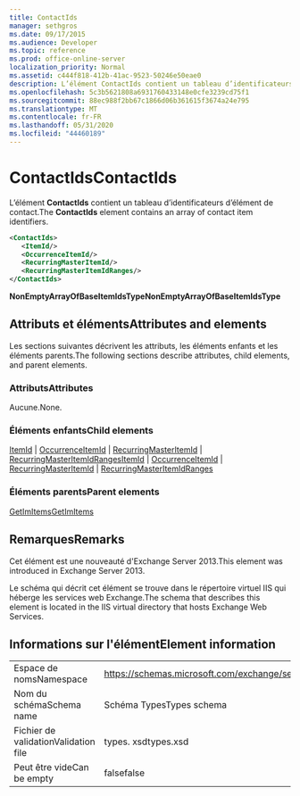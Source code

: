 ```yaml
---
title: ContactIds
manager: sethgros
ms.date: 09/17/2015
ms.audience: Developer
ms.topic: reference
ms.prod: office-online-server
localization_priority: Normal
ms.assetid: c444f818-412b-41ac-9523-50246e50eae0
description: L’élément ContactIds contient un tableau d’identificateurs d’élément de contact.
ms.openlocfilehash: 5c3b5621808a6931760433148e0cfe3239cd75f1
ms.sourcegitcommit: 88ec988f2bb67c1866d06b361615f3674a24e795
ms.translationtype: MT
ms.contentlocale: fr-FR
ms.lasthandoff: 05/31/2020
ms.locfileid: "44460189"
---
```

# <a name="contactids"></a><span data-ttu-id="ff493-103">ContactIds</span><span class="sxs-lookup"><span data-stu-id="ff493-103">ContactIds</span></span>

<span data-ttu-id="ff493-104">L’élément **ContactIds** contient un tableau d’identificateurs d’élément de contact.</span><span class="sxs-lookup"><span data-stu-id="ff493-104">The **ContactIds** element contains an array of contact item identifiers.</span></span> 
  
```XML
<ContactIds>
   <ItemId/>
   <OccurrenceItemId/>
   <RecurringMasterItemId/>
   <RecurringMasterItemIdRanges/>
</ContactIds>
```

 <span data-ttu-id="ff493-105">**NonEmptyArrayOfBaseItemIdsType**</span><span class="sxs-lookup"><span data-stu-id="ff493-105">**NonEmptyArrayOfBaseItemIdsType**</span></span>
## <a name="attributes-and-elements"></a><span data-ttu-id="ff493-106">Attributs et éléments</span><span class="sxs-lookup"><span data-stu-id="ff493-106">Attributes and elements</span></span>

<span data-ttu-id="ff493-107">Les sections suivantes décrivent les attributs, les éléments enfants et les éléments parents.</span><span class="sxs-lookup"><span data-stu-id="ff493-107">The following sections describe attributes, child elements, and parent elements.</span></span>
  
### <a name="attributes"></a><span data-ttu-id="ff493-108">Attributs</span><span class="sxs-lookup"><span data-stu-id="ff493-108">Attributes</span></span>

<span data-ttu-id="ff493-109">Aucune.</span><span class="sxs-lookup"><span data-stu-id="ff493-109">None.</span></span>
  
### <a name="child-elements"></a><span data-ttu-id="ff493-110">Éléments enfants</span><span class="sxs-lookup"><span data-stu-id="ff493-110">Child elements</span></span>

<span data-ttu-id="ff493-111">[ItemId](itemid.md)  |  [OccurrenceItemId](occurrenceitemid.md)  |  [RecurringMasterItemId](recurringmasteritemid.md)  |  [RecurringMasterItemIdRanges](recurringmasteritemidranges.md)</span><span class="sxs-lookup"><span data-stu-id="ff493-111">[ItemId](itemid.md) | [OccurrenceItemId](occurrenceitemid.md) | [RecurringMasterItemId](recurringmasteritemid.md) | [RecurringMasterItemIdRanges](recurringmasteritemidranges.md)</span></span>
  
### <a name="parent-elements"></a><span data-ttu-id="ff493-112">Éléments parents</span><span class="sxs-lookup"><span data-stu-id="ff493-112">Parent elements</span></span>

[<span data-ttu-id="ff493-113">GetImItems</span><span class="sxs-lookup"><span data-stu-id="ff493-113">GetImItems</span></span>](getimitems.md)
  
## <a name="remarks"></a><span data-ttu-id="ff493-114">Remarques</span><span class="sxs-lookup"><span data-stu-id="ff493-114">Remarks</span></span>

<span data-ttu-id="ff493-115">Cet élément est une nouveauté d'Exchange Server 2013.</span><span class="sxs-lookup"><span data-stu-id="ff493-115">This element was introduced in Exchange Server 2013.</span></span>
  
<span data-ttu-id="ff493-116">Le schéma qui décrit cet élément se trouve dans le répertoire virtuel IIS qui héberge les services web Exchange.</span><span class="sxs-lookup"><span data-stu-id="ff493-116">The schema that describes this element is located in the IIS virtual directory that hosts Exchange Web Services.</span></span>
  
## <a name="element-information"></a><span data-ttu-id="ff493-117">Informations sur l'élément</span><span class="sxs-lookup"><span data-stu-id="ff493-117">Element information</span></span>

|||
|:-----|:-----|
|<span data-ttu-id="ff493-118">Espace de noms</span><span class="sxs-lookup"><span data-stu-id="ff493-118">Namespace</span></span>  <br/> |https://schemas.microsoft.com/exchange/services/2006/types  <br/> |
|<span data-ttu-id="ff493-119">Nom du schéma</span><span class="sxs-lookup"><span data-stu-id="ff493-119">Schema name</span></span>  <br/> |<span data-ttu-id="ff493-120">Schéma Types</span><span class="sxs-lookup"><span data-stu-id="ff493-120">Types schema</span></span>  <br/> |
|<span data-ttu-id="ff493-121">Fichier de validation</span><span class="sxs-lookup"><span data-stu-id="ff493-121">Validation file</span></span>  <br/> |<span data-ttu-id="ff493-122">types. xsd</span><span class="sxs-lookup"><span data-stu-id="ff493-122">types.xsd</span></span>  <br/> |
|<span data-ttu-id="ff493-123">Peut être vide</span><span class="sxs-lookup"><span data-stu-id="ff493-123">Can be empty</span></span>  <br/> |<span data-ttu-id="ff493-124">false</span><span class="sxs-lookup"><span data-stu-id="ff493-124">false</span></span>  <br/> |
   

